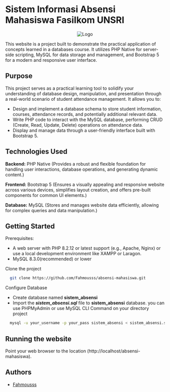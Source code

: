 # Sistem Informasi Absensi Mahasiswa Fasilkom UNSRI

<p align="center">
  <img alt="Logo" src="https://github.com/Fahmousss/absensi-mahasiswa/assets/111571341/5d0b0c9f-c313-4afb-90bf-06b1a8ceacc6"/>
</p>

This website is a project built to demonstrate the practical application of concepts learned in a databases course. It utilizes PHP Native for server-side scripting, MySQL for data storage and management, and Bootstrap 5 for a modern and responsive user interface.


## Purpose

This project serves as a practical learning tool to solidify your understanding of database design, manipulation, and presentation through a real-world scenario of student attendance management. It allows you to:
- Design and implement a database schema to store student information, courses, attendance records, and potentially additional relevant data.
- Write PHP code to interact with the MySQL database, performing CRUD (Create, Read, Update, Delete) operations on attendance data.
- Display and manage data through a user-friendly interface built with Bootstrap 5.
## Technologies Used

**Backend:** PHP Native (Provides a robust and flexible foundation for handling user interactions, database operations, and generating dynamic content.)

**Frontend:** Bootstrap 5 (Ensures a visually appealing and responsive website across various devices, simplifies layout creation, and offers pre-built components for common UI elements.)

**Database:** MySQL (Stores and manages website data efficiently, allowing for complex queries and data manipulation.)


## Getting Started

Prerequisites:
  - A web server with PHP 8.2.12 or latest support (e.g., Apache, Nginx) or use
    a local development environment like XAMPP or Laragon.
  - MySQL 8.3.0(recommended) or lower

Clone the project

```bash
  git clone https://github.com/Fahmousss/absensi-mahasiswa.git
```

Configure Database
- Create database named **sistem_absensi**
- Import the ***sistem_absensi.sql*** file to **sistem_absensi** database. you can use PHPMyAdmin or use MySQL CLI Command on your directory project
```bash
  mysql -u your_username -p your_pass sistem_absensi < sistem_absensi.sql
```
## Running the website
Point your web browser to the location (http://localhost/absensi-mahasiswa).



## Authors

- [Fahmousss](https://www.github.com/Fahmousss)
